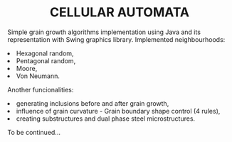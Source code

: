 <h1><b><center>CELLULAR AUTOMATA</center></b></h1> 
<p>Simple grain growth algorithms implementation using Java and its representation with Swing graphics library.
Implemented neighbourhoods:
<li>Hexagonal random,</li>
<li>Pentagonal random,</li>
<li>Moore,</li>
<li>Von Neumann.</li>
</p>

<p>Another funcionalities:
<li>generating inclusions before and after grain growth,</li>
<li>influence of grain curvature - Grain boundary shape control (4 rules),</li>
<li>creating substructures and dual phase steel microstructures.</li>
</p>

<p>To be continued...</p>